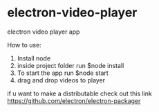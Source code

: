 # electron-video-player
electron video player app

How to use:
  1. Install node
  2. inside project folder run $node install
  3. To start the app run $node start
  4. drag and drop videos to player
  
if u want to make a distributable check out this link https://github.com/electron/electron-packager
